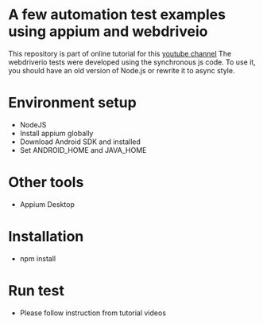 # A few automation test examples using appium and webdriveio
This repository is part of online tutorial for this [youtube channel](https://www.youtube.com/channel/UC0yz1P9c1mNfB7Rt5r-NbSA/playlists)
The webdriverio tests were developed using the synchronous js code. To use it, you should have an old version of Node.js or rewrite it to async style.

# Environment setup
* NodeJS
* Install appium globally
* Download Android SDK and installed
* Set ANDROID_HOME and JAVA_HOME

# Other tools
* Appium Desktop

# Installation
* npm install

# Run test
* Please follow instruction from tutorial videos
